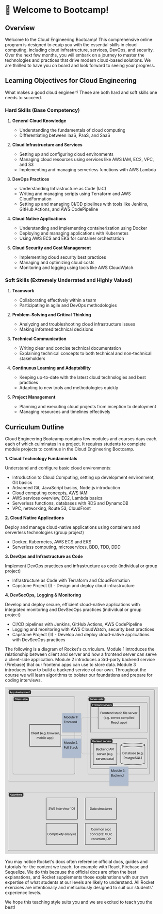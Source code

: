 # 🚀 Welcome to Bootcamp!

## Overview

Welcome to the Cloud Engineering Bootcamp! This comprehensive online program is designed to equip you with the essential skills in cloud computing, including cloud infrastructure, services, DevOps, and security. Over the next few months, you will embark on a journey to master the technologies and practices that drive modern cloud-based solutions. We are thrilled to have you on board and look forward to seeing your progress.

## Learning Objectives for Cloud Engineering

What makes a good cloud engineer? These are both hard and soft skills one needs to succeed.

### Hard Skills (Base Competency)

1. **General Cloud Knowledge**
   - Understanding the fundamentals of cloud computing
   - Differentiating between IaaS, PaaS, and SaaS

2. **Cloud Infrastructure and Services**
   - Setting up and configuring cloud environments
   - Managing cloud resources using services like AWS IAM, EC2, VPC, and S3
   - Implementing and managing serverless functions with AWS Lambda

3. **DevOps Practices**
   - Understanding Infrastructure as Code (IaC)
   - Writing and managing scripts using Terraform and AWS CloudFormation
   - Setting up and managing CI/CD pipelines with tools like Jenkins, GitHub Actions, and AWS CodePipeline

4. **Cloud Native Applications**
   - Understanding and implementing containerization using Docker
   - Deploying and managing applications with Kubernetes
   - Using AWS ECS and EKS for container orchestration

5. **Cloud Security and Cost Management**
   - Implementing cloud security best practices
   - Managing and optimizing cloud costs
   - Monitoring and logging using tools like AWS CloudWatch

### Soft Skills (Extremely Underrated and Highly Valued)

1. **Teamwork**
   - Collaborating effectively within a team
   - Participating in agile and DevOps methodologies

2. **Problem-Solving and Critical Thinking**
   - Analyzing and troubleshooting cloud infrastructure issues
   - Making informed technical decisions

3. **Technical Communication**
   - Writing clear and concise technical documentation
   - Explaining technical concepts to both technical and non-technical stakeholders

4. **Continuous Learning and Adaptability**
   - Keeping up-to-date with the latest cloud technologies and best practices
   - Adapting to new tools and methodologies quickly

5. **Project Management**
   - Planning and executing cloud projects from inception to deployment
   - Managing resources and timelines effectively

## Curriculum Outline
Cloud Engineering Bootcamp contains few modules and courses days each, each of which culminates in a project. It requires students to complete module projects to continue in the Cloud Engineering Bootcamp.

**1. Cloud Technology Fundamentals**

Understand and configure basic cloud environments:
- Introduction to Cloud Computing, setting up development environment, Git basics
- Advanced Git, JavaScript basics, Node.js introduction
- Cloud computing concepts, AWS IAM
- AWS services overview, EC2, Lambda basics
- Serverless functions, databases with RDS and DynamoDB
- VPC, networking, Route 53, CloudFront

**2. Cloud Native Applications**

Deploy and manage cloud-native applications using containers and serverless technologies (group project)
- Docker, Kubernetes, AWS ECS and EKS
- Serverless computing, microservices, BDD, TDD, DDD

**3. DevOps and Infrastructure as Code**

Implement DevOps practices and infrastructure as code (individual or group project)
- Infrastructure as Code with Terraform and CloudFormation
- Capstone Project (I) - Design and deploy cloud infrastructure

**4. DevSecOps, Logging & Monitoring**

Develop and deploy secure, efficient cloud-native applications with integrated monitoring and DevSecOps practices (individual or group project)
- CI/CD pipelines with Jenkins, GitHub Actions, AWS CodePipeline
- Logging and monitoring with AWS CloudWatch, security best practices
- Capstone Project (II) - Develop and deploy cloud-native applications with DevSecOps practices


The following is a diagram of Rocket's curriculum. Module 1 introduces the relationship between client and server and how a frontend server can serve a client-side application. Module 2 introduces a 3rd-party backend service (Firebase) that our frontend apps can use to store data. Module 3 introduces how to build a backend service of our own. Throughout the course we will learn algorithms to bolster our foundations and prepare for coding interviews.

![Coding Bootcamp Curriculum Outline](<.gitbook/assets/Coding Bootcamp Curriculum Outline.png>)

You may notice Rocket's docs often reference official docs, guides and tutorials for the content we teach, for example with React, Firebase and Sequelize. We do this because the official docs are often the best explanations, and Rocket supplements those explanations with our own expertise of what students at our levels are likely to understand. All Rocket exercises are intentionally and meticulously designed to suit our students' experience levels.

We hope this teaching style suits you and we are excited to teach you the best!
